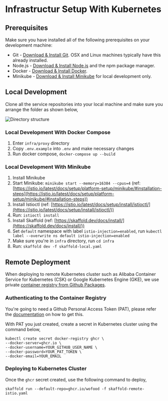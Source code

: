 # Infrastructur Setup With Kubernetes

## Prerequisites

Make sure you have installed all of the following prerequisites on your development machine:

- Git - [Download & Install Git](https://git-scm.com/downloads). OSX and Linux machines typically have this already installed.
- Node.js - [Download & Install Node.js](https://nodejs.org/en/download/) and the npm package manager.
- Docker - [Download & Install Docker](https://docs.docker.com/get-docker/).
- Minikube - [Download & Install Minikube](https://minikube.sigs.k8s.io/docs/start/) for local development only.

## Local Development

Clone all the service repositories into your local machine and make sure you arrange the folder as shown below,

![Directory structure](images/directory.png)

### Local Development With Docker Compose

1. Enter `infra/proxy` directory
1. Copy `.env.example` into `.env` and make necessary changes
1. Run docker compose, `docker-compose up --build`

### Local Development With Minikube

1. Install Minikube
1. Start Minikube: `minikube start --memory=16384 --cpus=4` (ref: [https://istio.io/latest/docs/setup/platform-setup/minikube/#installation-steps](https://istio.io/latest/docs/setup/platform-setup/minikube/#installation-steps))
1. Install Istioctl (ref: [https://istio.io/latest/docs/setup/install/istioctl/](https://istio.io/latest/docs/setup/install/istioctl/))
1. Run: `istioctl install`
1. Install Skaffold (ref: [https://skaffold.dev/docs/install/](https://skaffold.dev/docs/install/))
1. Set `default` namespace with label `istio-injection=enabled`, run `kubectl label --overwrite ns default istio-injection=enabled`
1. Make sure you're in `infra` directory, run `cd infra`
1. Run: `skaffold dev -f skaffold-local.yaml`

## Remote Deployment

When deploying to remote Kubernetes cluster such as Alibaba Container Service for Kubernetes (CSK) or Google Kubernetes Engine (GKE), we use private [container registry from Github Packages](https://docs.github.com/en/packages/working-with-a-github-packages-registry/working-with-the-container-registry).

### Authenticating to the Container Registry

You're going to need a Github Personal Access Token (PAT), please refer the [documentation](https://docs.github.com/en/github/authenticating-to-github/creating-a-personal-access-token-for-the-command-line) on how to get this.

With PAT you just created, create a secret in Kubernetes cluster using the command below,

```
kubectl create secret docker-registry ghcr \
--docker-server=ghcr.io \
--docker-username=YOUR_GITHUB_USER_NAME \
--docker-password=YOUR_PAT_TOKEN \
--docker-email=YOUR_EMAIL
```

### Deploying to Kubernetes Cluster

Once the `ghcr` secret created, use the following command to deploy,

`skaffold run --default-repo=ghcr.io/wofood -f skaffold-remote-istio.yaml`
